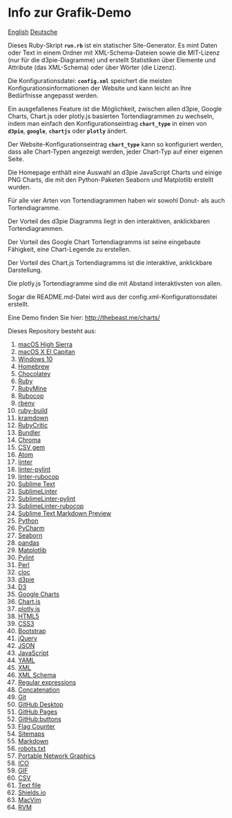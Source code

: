 # Info zur Grafik-Demo

[English](../README.md) [Deutsche](README.de.md)

Dieses Ruby-Skript **`run.rb`** ist ein statischer Site-Generator. Es mint Daten oder Text in einem Ordner mit XML-Schema-Dateien sowie die MIT-Lizenz (nur für die d3pie-Diagramme) und erstellt Statistiken über Elemente und Attribute (das XML-Schema) oder über Wörter (die Lizenz).

Die Konfigurationsdatei: **`config.xml`** speichert die meisten Konfigurationsinformationen der Website und kann leicht an Ihre Bedürfnisse angepasst werden.

Ein ausgefallenes Feature ist die Möglichkeit, zwischen allen d3pie, Google Charts, Chart.js oder plotly.js basierten Tortendiagrammen zu wechseln, indem man einfach den Konfigurationseintrag **`chart_type`** in einen von **`d3pie`**, **`google`**, **`chartjs`** oder **`plotly`** ändert.

Der Website-Konfigurationseintrag **`chart_type`** kann so konfiguriert werden, dass alle Chart-Typen angezeigt werden, jeder Chart-Typ auf einer eigenen Seite.

Die Homepage enthält eine Auswahl an d3pie JavaScript Charts und einige PNG Charts, die mit den Python-Paketen Seaborn und Matplotlib erstellt wurden.

Für alle vier Arten von Tortendiagrammen haben wir sowohl Donut- als auch Tortendiagramme.

Der Vorteil des d3pie Diagramms liegt in den interaktiven, anklickbaren Tortendiagrammen.

Der Vorteil des Google Chart Tortendiagramms ist seine eingebaute Fähigkeit, eine Chart-Legende zu erstellen.

Der Vorteil des Chart.js Tortendiagramms ist die interaktive, anklickbare Darstellung.

Die plotly.js Tortendiagramme sind die mit Abstand interaktivsten von allen.

Sogar die README.md-Datei wird aus der config.xml-Konfigurationsdatei erstellt.

Eine Demo finden Sie hier: <http://thebeast.me/charts/>

Dieses Repository besteht aus:

1. [macOS High Sierra](https://www.apple.com/macos/high-sierra/)
2. [macOS X El Capitan](https://support.apple.com/en-us/ht206886)
3. [Windows 10](https://www.microsoft.com/en-au/windows/get-windows-10)
4. [Homebrew](https://brew.sh/)
5. [Chocolatey](https://chocolatey.org/)
6. [Ruby](https://www.ruby-lang.org)
7. [RubyMine](https://www.jetbrains.com/ruby)
8. [Rubocop](https://github.com/bbatsov/rubocop)
9. [rbenv](https://github.com/rbenv/rbenv)
10. [ruby-build](https://github.com/rbenv/ruby-build)
11. [kramdown](https://kramdown.gettalong.org)
12. [RubyCritic](https://github.com/whitesmith/rubycritic)
13. [Bundler](https://bundler.io/)
14. [Chroma](https://github.com/jfairbank/chroma)
15. [CSV gem](https://github.com/ruby/csv)
16. [Atom](https://atom.io/)
17. [linter](https://atom.io/packages/linter)
18. [linter-pylint](https://atom.io/packages/linter-pylint)
19. [linter-rubocop](https://atom.io/packages/linter-rubocop)
20. [Sublime Text](https://www.sublimetext.com/)
21. [SublimeLinter](https://github.com/SublimeLinter/SublimeLinter)
22. [SublimeLinter-pylint](https://github.com/SublimeLinter/SublimeLinter-pylint)
23. [SublimeLinter-rubocop](https://github.com/SublimeLinter/SublimeLinter-rubocop)
24. [Sublime Text Markdown Preview](https://github.com/revolunet/sublimetext-markdown-preview)
25. [Python](https://www.python.org/)
26. [PyCharm](https://www.jetbrains.com/pycharm/)
27. [Seaborn](https://seaborn.pydata.org/)
28. [pandas](https://pandas.pydata.org/)
29. [Matplotlib](https://matplotlib.org/)
30. [Pylint](https://www.pylint.org/)
31. [Perl](https://www.perl.org)
32. [cloc](https://github.com/AlDanial/cloc)
33. [d3pie](http://d3pie.org/)
34. [D3](https://d3js.org/)
35. [Google Charts](https://developers.google.com/chart/)
36. [Chart.js](http://www.chartjs.org/)
37. [plotly.js](https://plot.ly/javascript/)
38. [HTML5](https://developer.mozilla.org/en-US/docs/Web/Guide/HTML/HTML5)
39. [CSS3](https://developer.mozilla.org/en-US/docs/Web/CSS/CSS3)
40. [Bootstrap](https://getbootstrap.com/)
41. [jQuery](https://jquery.com/)
42. [JSON](https://www.json.org/)
43. [JavaScript](https://en.wikipedia.org/wiki/JavaScript)
44. [YAML](http://www.yaml.org/)
45. [XML](https://en.wikipedia.org/wiki/XML)
46. [XML Schema](https://en.wikipedia.org/wiki/XML_schema)
47. [Regular expressions](https://en.wikipedia.org/wiki/Regular_expression)
48. [Concatenation](https://en.wikipedia.org/wiki/Concatenation)
49. [Git](https://git-scm.com/)
50. [GitHub Desktop](https://desktop.github.com/)
51. [GitHub Pages](https://pages.github.com)
52. [GitHub:buttons](https://buttons.github.io/)
53. [Flag Counter](https://flagcounter.com/)
54. [Sitemaps](https://en.wikipedia.org/wiki/Sitemaps)
55. [Markdown](https://daringfireball.net/projects/markdown)
56. [robots.txt](https://en.wikipedia.org/wiki/Robots_exclusion_standard)
57. [Portable Network Graphics](https://en.wikipedia.org/wiki/Portable_Network_Graphics)
58. [ICO](https://en.wikipedia.org/wiki/ICO_(file_format))
59. [GIF](https://en.wikipedia.org/wiki/GIF)
60. [CSV](https://en.wikipedia.org/wiki/Comma-separated_values)
61. [Text file](https://en.wikipedia.org/wiki/Text_file)
62. [Shields.io](https://shields.io/)
63. [MacVim](http://macvim.org)
64. [RVM](https://rvm.io)


